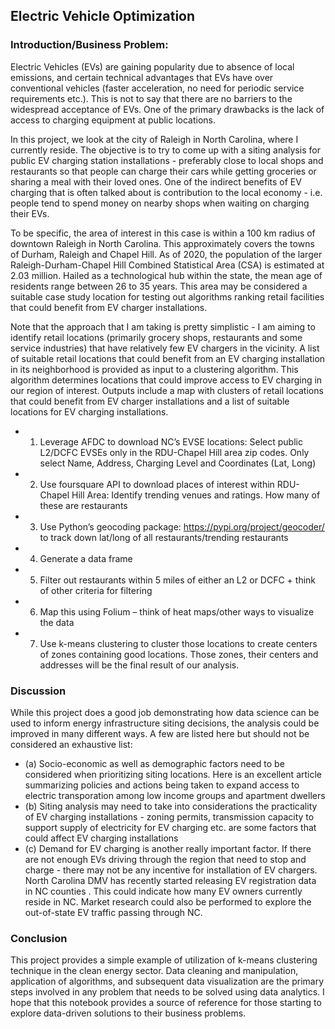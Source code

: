 ## Electric Vehicle Optimization 

### Introduction/Business Problem: 
Electric Vehicles (EVs) are gaining popularity due to absence of local emissions, and certain technical advantages that EVs have over conventional vehicles (faster acceleration, no need for periodic service requirements etc.). This is not to say that there are no barriers to the widespread acceptance of EVs. One of the primary drawbacks is the lack of access to charging equipment at public locations.

In this project, we look at the city of Raleigh in North Carolina, where I currently reside. The objective is to try to come up with a siting analysis for public EV charging station installations - preferably close to local shops and restaurants so that people can charge their cars while getting groceries or sharing a meal with their loved ones. One of the indirect benefits of EV charging that is often talked about is contribution to the local economy - i.e. people tend to spend money on nearby shops when waiting on charging their EVs.

To be specific, the area of interest in this case is within a 100 km radius of downtown Raleigh in North Carolina. This approximately covers the towns of Durham, Raleigh and Chapel Hill. As of 2020, the population of the larger Raleigh-Durham-Chapel Hill Combined Statistical Area (CSA) is estimated at 2.03 million. Hailed as a technological hub within the state, the mean age of residents range between 26 to 35 years. This area may be considered a suitable case study location for testing out algorithms ranking retail facilities that could benefit from EV charger installations.

Note that the approach that I am taking is pretty simplistic - I am aiming to identify retail locations (primarily grocery shops, restaurants and some service industries) that have relatively few EV chargers in the vicinity. A list of suitable retail locations that could benefit from an EV charging installation in its neighborhood is provided as input to a clustering algorithm. This algorithm determines locations that could improve access to EV charging in our region of interest.
Outputs include a map with clusters of retail locations that could benefit from EV charger installations and a list of suitable locations for EV charging installations.

- 1.	Leverage AFDC to download NC’s EVSE locations: Select public L2/DCFC EVSEs only in the RDU-Chapel Hill area zip codes. Only select Name, Address, Charging Level and Coordinates (Lat, Long)
- 2.	Use foursquare API to download places of interest within RDU-Chapel Hill Area: Identify trending venues and ratings. How many of these are restaurants
- 3.	Use Python’s geocoding package: https://pypi.org/project/geocoder/ to track down lat/long of all restaurants/trending restaurants
- 4.	Generate a data frame
- 5.	Filter out restaurants within 5 miles of either an L2 or DCFC + think of other criteria for filtering
- 6.	Map this using Folium – think of heat maps/other ways to visualize the data
- 7.	Use k-means clustering to cluster those locations to create centers of zones containing good locations. Those zones, their centers and addresses will be the final result of our analysis.

### Discussion
While this project does a good job demonstrating how data science can be used to inform energy 
infrastructure siting decisions, the analysis could be improved in many different ways. A few are 
listed here but should not be considered an exhaustive list:
- (a) Socio-economic as well as demographic factors need to be considered when prioritizing 
siting locations. Here is an excellent article summarizing policies and actions being taken to 
expand access to electric transporation among low income groups and apartment dwellers
- (b) Siting analysis may need to take into considerations the practicality of EV charging 
installations - zoning permits, transmission capacity to support supply of electricity for EV 
charging etc. are some factors that could affect EV charging installations
- (c) Demand for EV charging is another really important factor. If there are not enough EVs 
driving through the region that need to stop and charge - there may not be any incentive for 
installation of EV chargers. North Carolina DMV has recently started releasing EV registration 
data in NC counties . This could indicate how many EV owners currently reside in NC. Market 
research could also be performed to explore the out-of-state EV traffic passing through NC.

### Conclusion
This project provides a simple example of utilization of k-means clustering technique in the 
clean energy sector. Data cleaning and manipulation, application of algorithms, and subsequent 
data visualization are the primary steps involved in any problem that needs to be solved using 
data analytics. I hope that this notebook provides a source of reference for those starting to 
explore data-driven solutions to their business problems.

